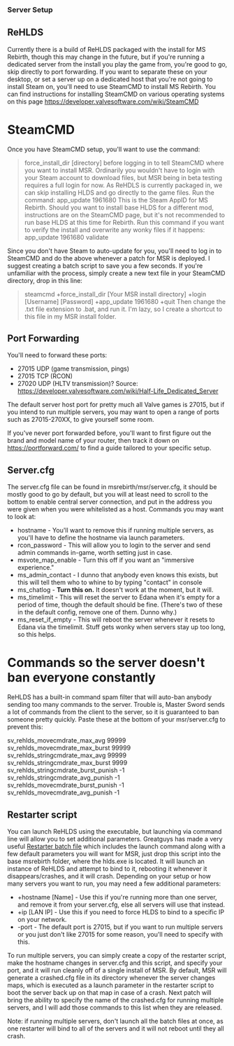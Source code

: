 ### Server Setup
## ReHLDS
Currently there is a build of ReHLDS packaged with the install for MS Rebirth, though this may change in the future, but if you're running a dedicated server from the install you play the game from, you're good to go, skip directly to port forwarding. If you want to separate these on your desktop, or set a server up on a dedicated host that you're not going to install Steam on, you'll need to use SteamCMD to install MS Rebirth. You can find instructions for installing SteamCMD on various operating systems on this page https://developer.valvesoftware.com/wiki/SteamCMD

# SteamCMD
Once you have SteamCMD setup, you'll want to use the command:
> force_install_dir [directory]
before logging in to tell SteamCMD where you want to install MSR. Ordinarily you wouldn't have to login with your Steam account to download files, but MSR being in beta testing requires a full login for now.
As ReHDLS is currently packaged in, we can skip installing HLDS and go directly to the game files. Run the command:
> app_update 1961680
This is the Steam AppID for MS Rebirth. Should you want to install base HLDS for a different mod, instructions are on the SteamCMD page, but it's not recommended to run base HLDS at this time for Rebirth.
Run this command if you want to verify the install and overwrite any wonky files if it happens:
> app_update 1961680 validate

Since you don't have Steam to auto-update for you, you'll need to log in to SteamCMD and do the above whenever a patch for MSR is deployed. I suggest creating a batch script to save you a few seconds. If you're unfamiliar with the process, simply create a new text file in your SteamCMD directory, drop in this line:
> steamcmd +force_install_dir [Your MSR install directory] +login [Username] [Password] +app_update 1961680 +quit
Then change the .txt file extension to .bat, and run it.
I'm lazy, so I create a shortcut to this file in my MSR install folder.

## Port Forwarding
You'll need to forward these ports:
- 27015 UDP (game transmission, pings)
- 27015 TCP (RCON)
- 27020 UDP (HLTV transmission)?
Source: https://developer.valvesoftware.com/wiki/Half-Life_Dedicated_Server

The default server host port for pretty much all Valve games is 27015, but if you intend to run multiple servers, you may want to open a range of ports such as 27015-270XX, to give yourself some room.

If you've never port forwarded before, you'll want to first figure out the brand and model name of your router, then track it down on https://portforward.com/ to find a guide tailored to your specific setup.

## Server.cfg
The server.cfg file can be found in msrebirth/msr/server.cfg, it should be mostly good to go by default, but you will at least need to scroll to the bottom to enable central server connection, and put in the address you were given when you were whitelisted as a host.
Commands you may want to look at:
- hostname - You'll want to remove this if running multiple servers, as you'll have to define the hostname via launch parameters.
- rcon_password - This will allow you to login to the server and send admin commands in-game, worth setting just in case.
- msvote_map_enable - Turn this off if you want an "immersive experience."
- ms_admin_contact - I dunno that anybody even knows this exists, but this will tell them who to whine to by typing "contact" in console
- ms_chatlog - **Turn this on.** It doesn't work at the moment, but it will.
- ms_timelimit - This will reset the server to Edana when it's empty for a period of time, though the default should be fine. (There's two of these in the default config, remove one of them. Dunno why.)
- ms_reset_if_empty - This will reboot the server whenever it resets to Edana via the timelimit. Stuff gets wonky when servers stay up too long, so this helps.

# Commands so the server doesn't ban everyone constantly
ReHLDS has a built-in command spam filter that will auto-ban anybody sending too many commands to the server. Trouble is, Master Sword sends a lot of commands from the client to the server, so it is guaranteed to ban someone pretty quickly. Paste these at the bottom of your msr/server.cfg to prevent this:

  sv_rehlds_movecmdrate_max_avg 99999
  sv_rehlds_movecmdrate_max_burst 99999
  sv_rehlds_stringcmdrate_max_avg 99999
  sv_rehlds_stringcmdrate_max_burst 9999
  sv_rehlds_stringcmdrate_burst_punish -1
  sv_rehlds_stringcmdrate_avg_punish -1
  sv_rehlds_movecmdrate_burst_punish -1
  sv_rehlds_movecmdrate_avg_punish -1


## Restarter script
You can launch ReHLDS using the executable, but launching via command line will allow you to set additional parameters. Greatguys has made a very useful [Restarter batch file](https://github.com/MSRevive/website/files/10714271/Restarter.zip) which includes the launch command along with a few default parameters you will want for MSR, just drop this script into the base msrebirth folder, where the hlds.exe is located. It will launch an instance of ReHLDS and attempt to bind to it, rebooting it whenever it disappears/crashes, and it will crash.
Depending on your setup or how many servers you want to run, you may need a few additional parameters:
- +hostname [Name] - Use this if you're running more than one server, and remove it from your server.cfg, else all servers will use that instead.
- +ip [LAN IP] - Use this if you need to force HLDS to bind to a specific IP on your network.
- -port - The default port is 27015, but if you want to run multiple servers or you just don't like 27015 for some reason, you'll need to specify with this.

To run multiple servers, you can simply create a copy of the restarter script, make the hostname changes in server.cfg and this script, and specify your port, and it will run cleanly off of a single install of MSR. By default, MSR will generate a crashed.cfg file in its directory whenever the server changes maps, which is executed as a launch parameter in the restarter script to boot the server back up on that map in case of a crash. Next patch will bring the ability to specify the name of the crashed.cfg for running multiple servers, and I will add those commands to this list when they are released.

Note: if running multiple servers, don't launch all the batch files at once, as one restarter will bind to all of the servers and it will not reboot until they all crash.
